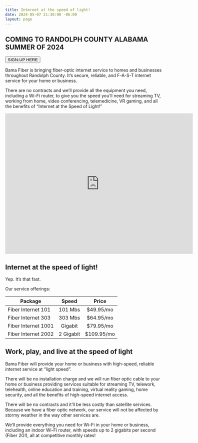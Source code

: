 ```yaml
---
title: Internet at the speed of light!
date: 2024-05-07 21:30:00 -06:00
layout: page
---
```


## COMING TO RANDOLPH COUNTY ALABAMA SUMMER OF 2024


<a href="http://eepurl.com/iPpb6g">
  <button> SIGN-UP HERE </button>
</a>


Bama Fiber is bringing fiber-optic internet service to homes and businesses throughout Randolph County.    It’s secure, reliable, and F-A-S-T internet service for your home or business.

There are no contracts and we’ll provide all the equipment you need, including a Wi-Fi router, to give you the speed you’ll need for streaming TV, working from home, video conferencing, telemedicine, VR gaming, and all the benefits of “Internet at the Speed of Light!”

<iframe src="https://www.google.com/maps/embed?pb=!1m18!1m12!1m3!1d426826.6238530788!2d-85.77281356983245!3d33.3035708114954!2m3!1f0!2f0!3f0!3m2!1i1024!2i768!4f13.1!3m3!1m2!1s0x888b71716a5f1fa5%3A0x4344932a8658305d!2sRandolph%20County%2C%20AL!5e0!3m2!1sen!2sus!4v1715206143794!5m2!1sen!2sus" width="600" height="450" style="border:0;" allowfullscreen="" loading="lazy" referrerpolicy="no-referrer-when-downgrade"></iframe>


## Internet at the speed of light!

Yep. It’s that fast.  

Our service offerings:

| Package | Speed | Price |
| ------  | :----:  | :-----: |
| Fiber Internet 101 | 101 Mbs | $49.95/mo |
| Fiber Internet 303 | 303 Mbs | $64.95/mo |
| Fiber Internet 1001 | Gigabit | $79.95/mo |
| Fiber Internet 2002 | 2 Gigabit | $109.95/mo |


## Work, play, and live at the speed of light
Bama Fiber will provide your home or business with high-speed, reliable internet service at “light speed”.   

There will be no installation charge and we will run fiber optic cable to your home or business providing services suitable for streaming TV, telework, telehealth, online education and training, virtual reality gaming, home security, and all the benefits of high-speed internet access.  

There will be no contracts and it’ll be less costly than satellite services.  Because we have a fiber optic network, our service will not be affected by stormy weather in the way other services are. 

We’ll provide everything you need for Wi-Fi in your home or business, including an indoor Wi-Fi router, with speeds up to 2 gigabits per second (Fiber 2G!), all at competitive monthly rates!
